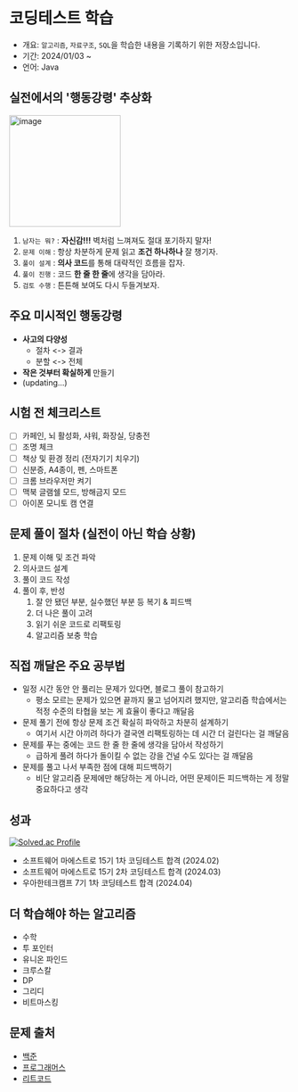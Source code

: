 # 코딩테스트 학습

- 개요: `알고리즘`, `자료구조`, `SQL`을 학습한 내용을 기록하기 위한 저장소입니다.
- 기간: 2024/01/03 ~
- 언어: Java

## 실전에서의 '행동강령' 추상화

<img width="200" alt="image" src="https://github.com/NewCodes7/algorithm-study/assets/123712285/ee1c2199-02c6-4ead-95f6-601f56d8cfcf">

1. `남자는 뭐?` : **자신감!!!** 벽처럼 느껴져도 절대 포기하지 말자!
2. `문제 이해` : 항상 차분하게 문제 읽고 **조건 하나하나** 잘 챙기자.
3. `풀이 설계` : **의사 코드**를 통해 대략적인 흐름을 잡자.
4. `풀이 진행` : 코드 **한 줄 한 줄**에 생각을 담아라.
5. `검토 수행` : 튼튼해 보여도 다시 두들겨보자.

## 주요 미시적인 행동강령
- **사고의 다양성**
  - 절차 <-> 결과
  - 분할 <-> 전체
- **작은 것부터 확실하게** 만들기
- (updating...)

## 시험 전 체크리스트

- [ ] 카페인, 뇌 활성화, 샤워, 화장실, 당충전
- [ ] 조명 체크
- [ ] 책상 및 환경 정리 (전자기기 치우기)
- [ ] 신분증, A4종이, 펜, 스마트폰
- [ ] 크롬 브라우저만 켜기
- [ ] 맥북 글램쉘 모드, 방해금지 모드
- [ ] 아이폰 모니토 캠 연결

## 문제 풀이 절차 (실전이 아닌 학습 상황)

1. 문제 이해 및 조건 파악
2. 의사코드 설계 
3. 풀이 코드 작성
4. 풀이 후, 반성
   1. 잘 안 됐던 부분, 실수했던 부분 등 복기 & 피드백
   2. 더 나은 풀이 고려
   3. 읽기 쉬운 코드로 리팩토링
   4. 알고리즘 보충 학습

## 직접 깨달은 주요 공부법

- 일정 시간 동안 안 풀리는 문제가 있다면, 블로그 풀이 참고하기
   - 평소 모르는 문제가 있으면 끝까지 물고 넘어지려 했지만, 알고리즘 학습에서는 적정 수준의 타협을 보는 게 효율이 좋다고 깨달음
- 문제 풀기 전에 항상 문제 조건 확실히 파악하고 차분히 설계하기
  - 여기서 시간 아끼려 하다가 결국엔 리팩토링하는 데 시간 더 걸린다는 걸 깨달음
- 문제를 푸는 중에는 코드 한 줄 한 줄에 생각을 담아서 작성하기
  - 급하게 풀려 하다가 돌이킬 수 없는 강을 건널 수도 있다는 걸 깨달음
- 문제를 풀고 나서 부족한 점에 대해 피드백하기
  - 비단 알고리즘 문제에만 해당하는 게 아니라, 어떤 문제이든 피드백하는 게 정말 중요하다고 생각

## 성과

[![Solved.ac Profile](http://mazassumnida.wtf/api/v2/generate_badge?boj=hani103201)](https://solved.ac/hani103201/)

- 소프트웨어 마에스트로 15기 1차 코딩테스트 합격 (2024.02)
- 소프트웨어 마에스트로 15기 2차 코딩테스트 합격 (2024.03)
- 우아한테크캠프 7기 1차 코딩테스트 합격 (2024.04)

## 더 학습해야 하는 알고리즘

- 수학
- 투 포인터
- 유니온 파인드
- 크루스칼
- DP
- 그리디
- 비트마스킹

## 문제 출처

- [백준](https://www.acmicpc.net/)
- [프로그래머스](https://programmers.co.kr/)
- [리트코드](https://leetcode.com/)
